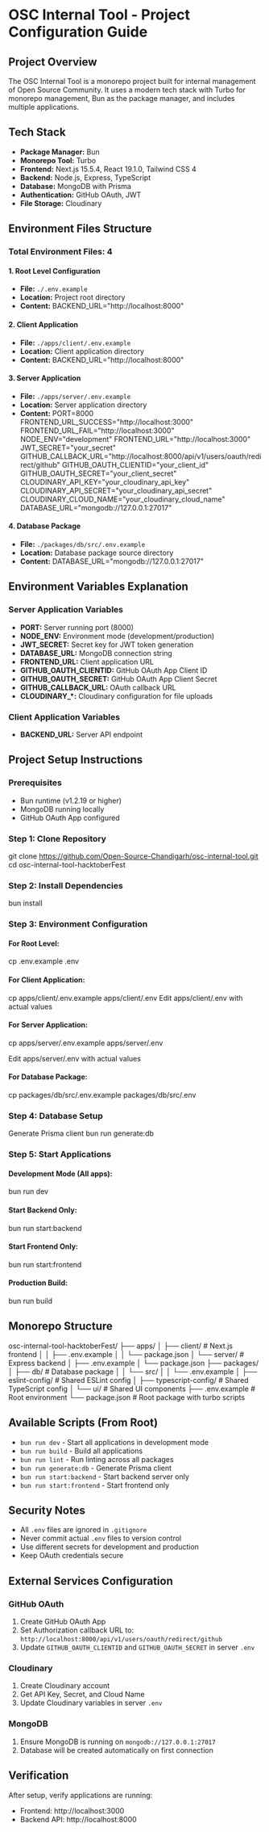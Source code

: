 # OSC Internal Tool - Project Configuration Guide

## Project Overview
The OSC Internal Tool is a monorepo project built for internal management of Open Source Community. It uses a modern tech stack with Turbo for monorepo management, Bun as the package manager, and includes multiple applications.

## Tech Stack
- **Package Manager:** Bun
- **Monorepo Tool:** Turbo
- **Frontend:** Next.js 15.5.4, React 19.1.0, Tailwind CSS 4
- **Backend:** Node.js, Express, TypeScript
- **Database:** MongoDB with Prisma
- **Authentication:** GitHub OAuth, JWT
- **File Storage:** Cloudinary

## Environment Files Structure

### Total Environment Files: 4

#### 1. Root Level Configuration
- **File:** `./.env.example`
- **Location:** Project root directory
- **Content:**
BACKEND_URL="http://localhost:8000"

#### 2. Client Application
- **File:** `./apps/client/.env.example`
- **Location:** Client application directory
- **Content:**
BACKEND_URL="http://localhost:8000"

#### 3. Server Application
- **File:** `./apps/server/.env.example`
- **Location:** Server application directory
- **Content:**
PORT=8000
FRONTEND_URL_SUCCESS="http://localhost:3000"
FRONTEND_URL_FAIL="http://localhost:3000"
NODE_ENV="development"
FRONTEND_URL="http://localhost:3000"
JWT_SECRET="your_secret"
GITHUB_CALLBACK_URL="http://localhost:8000/api/v1/users/oauth/redirect/github"
GITHUB_OAUTH_CLIENTID="your_client_id"
GITHUB_OAUTH_SECRET="your_client_secret"
CLOUDINARY_API_KEY="your_cloudinary_api_key"
CLOUDINARY_API_SECRET="your_cloudinary_api_secret"
CLOUDINARY_CLOUD_NAME="your_cloudinary_cloud_name"
DATABASE_URL="mongodb://127.0.0.1:27017"

#### 4. Database Package
- **File:** `./packages/db/src/.env.example`
- **Location:** Database package source directory
- **Content:**
DATABASE_URL="mongodb://127.0.0.1:27017"

## Environment Variables Explanation

### Server Application Variables
- **PORT:** Server running port (8000)
- **NODE_ENV:** Environment mode (development/production)
- **JWT_SECRET:** Secret key for JWT token generation
- **DATABASE_URL:** MongoDB connection string
- **FRONTEND_URL:** Client application URL
- **GITHUB_OAUTH_CLIENTID:** GitHub OAuth App Client ID
- **GITHUB_OAUTH_SECRET:** GitHub OAuth App Client Secret
- **GITHUB_CALLBACK_URL:** OAuth callback URL
- **CLOUDINARY_*:** Cloudinary configuration for file uploads

### Client Application Variables
- **BACKEND_URL:** Server API endpoint

## Project Setup Instructions

### Prerequisites
- Bun runtime (v1.2.19 or higher)
- MongoDB running locally
- GitHub OAuth App configured

### Step 1: Clone Repository

git clone https://github.com/Open-Source-Chandigarh/osc-internal-tool.git
cd osc-internal-tool-hacktoberFest


### Step 2: Install Dependencies
bun install

### Step 3: Environment Configuration

#### For Root Level:
cp .env.example .env


#### For Client Application:
cp apps/client/.env.example apps/client/.env
Edit apps/client/.env with actual values


#### For Server Application:

cp apps/server/.env.example apps/server/.env

Edit apps/server/.env with actual values

#### For Database Package:
cp packages/db/src/.env.example packages/db/src/.env

### Step 4: Database Setup
Generate Prisma client
bun run generate:db


### Step 5: Start Applications

#### Development Mode (All apps):
bun run dev

#### Start Backend Only:
bun run start:backend


#### Start Frontend Only:
bun run start:frontend

#### Production Build:
bun run build

## Monorepo Structure
osc-internal-tool-hacktoberFest/
├── apps/
│ ├── client/ # Next.js frontend
│ │ ├── .env.example
│ │ └── package.json
│ └── server/ # Express backend
│ ├── .env.example
│ └── package.json
├── packages/
│ ├── db/ # Database package
│ │ └── src/
│ │ └── .env.example
│ ├── eslint-config/ # Shared ESLint config
│ ├── typescript-config/ # Shared TypeScript config
│ └── ui/ # Shared UI components
├── .env.example # Root environment
└── package.json # Root package with turbo scripts

## Available Scripts (From Root)
- `bun run dev` - Start all applications in development mode
- `bun run build` - Build all applications
- `bun run lint` - Run linting across all packages
- `bun run generate:db` - Generate Prisma client
- `bun run start:backend` - Start backend server only
- `bun run start:frontend` - Start frontend only

## Security Notes
- All `.env` files are ignored in `.gitignore`
- Never commit actual `.env` files to version control
- Use different secrets for development and production
- Keep OAuth credentials secure

## External Services Configuration

### GitHub OAuth
1. Create GitHub OAuth App
2. Set Authorization callback URL to: `http://localhost:8000/api/v1/users/oauth/redirect/github`
3. Update `GITHUB_OAUTH_CLIENTID` and `GITHUB_OAUTH_SECRET` in server `.env`

### Cloudinary
1. Create Cloudinary account
2. Get API Key, Secret, and Cloud Name
3. Update Cloudinary variables in server `.env`

### MongoDB
1. Ensure MongoDB is running on `mongodb://127.0.0.1:27017`
2. Database will be created automatically on first connection

## Verification
After setup, verify applications are running:
- Frontend: http://localhost:3000
- Backend API: http://localhost:8000

